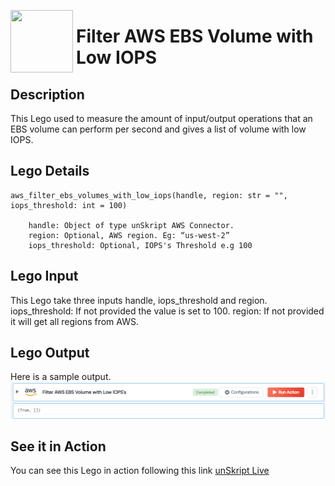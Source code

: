 [<img align="left" src="https://unskript.com/assets/favicon.png" width="100" height="100" style="padding-right: 5px">](https://unskript.com/assets/favicon.png) 
<h1>Filter AWS EBS Volume with Low IOPS </h1>

## Description
This Lego used to measure the amount of input/output operations that an EBS volume can perform per second and gives a list of volume with low IOPS.


## Lego Details

    aws_filter_ebs_volumes_with_low_iops(handle, region: str = "", iops_threshold: int = 100)

        handle: Object of type unSkript AWS Connector.
        region: Optional, AWS region. Eg: “us-west-2”
        iops_threshold: Optional, IOPS's Threshold e.g 100

## Lego Input
This Lego take three inputs handle, iops_threshold and region.
iops_threshold: If not provided the value is set to 100.
region: If not provided it will get all regions from AWS.

## Lego Output
Here is a sample output.
<img src="./1.png">


## See it in Action
You can see this Lego in action following this link [unSkript Live](https://us.app.unskript.io)